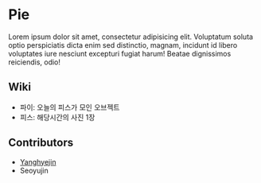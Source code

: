 # Pie
Lorem ipsum dolor sit amet, consectetur adipisicing elit. Voluptatum soluta optio perspiciatis dicta enim sed distinctio, magnam, incidunt id libero voluptates iure nesciunt excepturi fugiat harum! Beatae dignissimos reiciendis, odio!

## Wiki
* 파이: 오늘의 피스가 모인 오브젝트
* 피스: 해당시간의 사진 1장

## Contributors
* [Yanghyejin](https://github.com/berdeul21)
* Seoyujin
